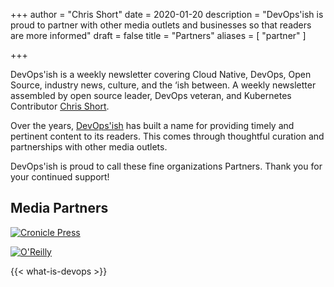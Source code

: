 +++
author = "Chris Short"
date = 2020-01-20
description = "DevOps'ish is proud to partner with other media outlets and businesses so that readers are more informed"
draft = false
title = "Partners"
aliases = [
	"partner"
]

+++


DevOps'ish is a weekly newsletter covering Cloud Native, DevOps, Open Source, industry news, culture, and the ‘ish between. A weekly newsletter assembled by open source leader, DevOps veteran, and Kubernetes Contributor [Chris Short](https://chrisshort.me).

Over the years, [DevOps'ish](/) has built a name for providing timely and pertinent content to its readers. This comes through thoughtful curation and partnerships with other media outlets.

DevOps'ish is proud to call these fine organizations Partners. Thank you for your continued support!

## Media Partners

[![Cronicle Press](https://shortcdn.com/devopsish/cronicle-press.png)](https://cronicle.press/)

[![O'Reilly](https://shortcdn.com/devopsish/oreilly.jpg)](https://www.oreilly.com/pub/cpc/295836)

{{< what-is-devops >}}
